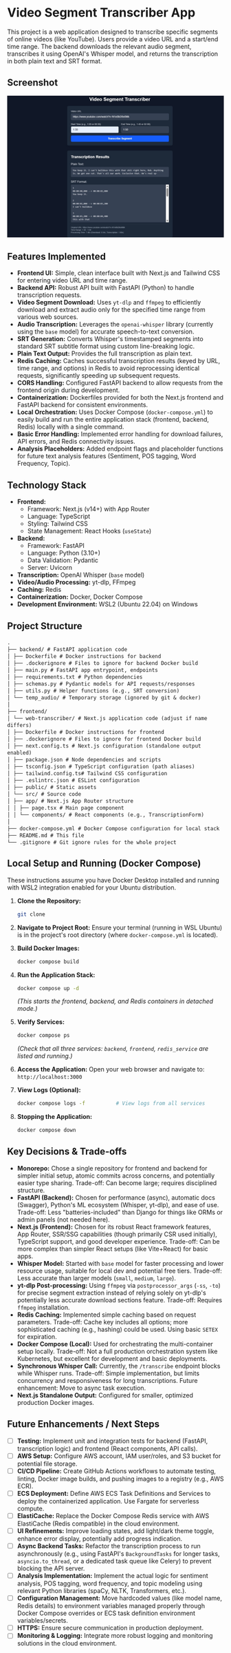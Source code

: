 # Video Segment Transcriber App

This project is a web application designed to transcribe specific segments of online videos (like YouTube). Users provide a video URL and a start/end time range. The backend downloads the relevant audio segment, transcribes it using OpenAI's Whisper model, and returns the transcription in both plain text and SRT format.

## Screenshot

![App Screenshot](s1.jpg)

## Features Implemented

*   **Frontend UI:** Simple, clean interface built with Next.js and Tailwind CSS for entering video URL and time range.
*   **Backend API:** Robust API built with FastAPI (Python) to handle transcription requests.
*   **Video Segment Download:** Uses `yt-dlp` and `ffmpeg` to efficiently download and extract audio only for the specified time range from various web sources.
*   **Audio Transcription:** Leverages the `openai-whisper` library (currently using the `base` model) for accurate speech-to-text conversion.
*   **SRT Generation:** Converts Whisper's timestamped segments into standard SRT subtitle format using custom line-breaking logic.
*   **Plain Text Output:** Provides the full transcription as plain text.
*   **Redis Caching:** Caches successful transcription results (keyed by URL, time range, and options) in Redis to avoid reprocessing identical requests, significantly speeding up subsequent requests.
*   **CORS Handling:** Configured FastAPI backend to allow requests from the frontend origin during development.
*   **Containerization:** Dockerfiles provided for both the Next.js frontend and FastAPI backend for consistent environments.
*   **Local Orchestration:** Uses Docker Compose (`docker-compose.yml`) to easily build and run the entire application stack (frontend, backend, Redis) locally with a single command.
*   **Basic Error Handling:** Implemented error handling for download failures, API errors, and Redis connectivity issues.
*   **Analysis Placeholders:** Added endpoint flags and placeholder functions for future text analysis features (Sentiment, POS tagging, Word Frequency, Topic).

## Technology Stack

*   **Frontend:**
    *   Framework: Next.js (v14+) with App Router
    *   Language: TypeScript
    *   Styling: Tailwind CSS
    *   State Management: React Hooks (`useState`)
*   **Backend:**
    *   Framework: FastAPI
    *   Language: Python (3.10+)
    *   Data Validation: Pydantic
    *   Server: Uvicorn
*   **Transcription:** OpenAI Whisper (`base` model)
*   **Video/Audio Processing:** yt-dlp, FFmpeg
*   **Caching:** Redis
*   **Containerization:** Docker, Docker Compose
*   **Development Environment:** WSL2 (Ubuntu 22.04) on Windows

## Project Structure

```text
.
├── backend/ # FastAPI application code
│ ├── Dockerfile # Docker instructions for backend
│ ├── .dockerignore # Files to ignore for backend Docker build
│ ├── main.py # FastAPI app entrypoint, endpoints
│ ├── requirements.txt # Python dependencies
│ ├── schemas.py # Pydantic models for API requests/responses
│ ├── utils.py # Helper functions (e.g., SRT conversion)
│ └── temp_audio/ # Temporary storage (ignored by git & docker)
│
├── frontend/
│ └── web-transcriber/ # Next.js application code (adjust if name differs)
│ ├── Dockerfile # Docker instructions for frontend
│ ├── .dockerignore # Files to ignore for frontend Docker build
│ ├── next.config.ts # Next.js configuration (standalone output enabled)
│ ├── package.json # Node dependencies and scripts
│ ├── tsconfig.json # TypeScript configuration (path aliases)
│ ├── tailwind.config.ts# Tailwind CSS configuration
│ ├── .eslintrc.json # ESLint configuration
│ ├── public/ # Static assets
│ └── src/ # Source code
│ ├── app/ # Next.js App Router structure
│ │ ├── page.tsx # Main page component
│ │ └── components/ # React components (e.g., TranscriptionForm)
│
├── docker-compose.yml # Docker Compose configuration for local stack
├── README.md # This file
└── .gitignore # Git ignore rules for the whole project

```



## Local Setup and Running (Docker Compose)

These instructions assume you have Docker Desktop installed and running with WSL2 integration enabled for your Ubuntu distribution.

1.  **Clone the Repository:**
    ```bash
    git clone
    ```

2.  **Navigate to Project Root:** Ensure your terminal (running in WSL Ubuntu) is in the project's root directory (where `docker-compose.yml` is located).

3.  **Build Docker Images:**
    ```bash
    docker compose build
    ```
    

4.  **Run the Application Stack:**
    ```bash
    docker compose up -d
    ```
    *(This starts the frontend, backend, and Redis containers in detached mode.)*

5.  **Verify Services:**
    ```bash
    docker compose ps
    ```
    *(Check that all three services: `backend`, `frontend`, `redis_service` are listed and running.)*

6.  **Access the Application:** Open your web browser and navigate to:
    `http://localhost:3000`

7.  **View Logs (Optional):**
    ```bash
    docker compose logs -f          # View logs from all services
    
    ```
8.  **Stopping the Application:**
    ```bash
    docker compose down
    ```

## Key Decisions & Trade-offs

*   **Monorepo:** Chose a single repository for frontend and backend for simpler initial setup, atomic commits across concerns, and potentially easier type sharing. Trade-off: Can become large; requires disciplined structure.
*   **FastAPI (Backend):** Chosen for performance (async), automatic docs (Swagger), Python's ML ecosystem (Whisper, yt-dlp), and ease of use. Trade-off: Less "batteries-included" than Django for things like ORMs or admin panels (not needed here).
*   **Next.js (Frontend):** Chosen for its robust React framework features, App Router, SSR/SSG capabilities (though primarily CSR used initially), TypeScript support, and good developer experience. Trade-off: Can be more complex than simpler React setups (like Vite+React) for basic apps.
*   **Whisper Model:** Started with `base` model for faster processing and lower resource usage, suitable for local dev and potential free tiers. Trade-off: Less accurate than larger models (`small`, `medium`, `large`).
*   **yt-dlp Post-processing:** Using `ffmpeg` via `postprocessor_args` (`-ss`, `-to`) for precise segment extraction instead of relying solely on yt-dlp's potentially less accurate download sections feature. Trade-off: Requires `ffmpeg` installation.
*   **Redis Caching:** Implemented simple caching based on request parameters. Trade-off: Cache key includes all options; more sophisticated caching (e.g., hashing) could be used. Using basic `SETEX` for expiration.
*   **Docker Compose (Local):** Used for orchestrating the multi-container setup locally. Trade-off: Not a full production orchestration system like Kubernetes, but excellent for development and basic deployments.
*   **Synchronous Whisper Call:** Currently, the `/transcribe` endpoint blocks while Whisper runs. Trade-off: Simple implementation, but limits concurrency and responsiveness for long transcriptions. Future enhancement: Move to async task execution.
*   **Next.js Standalone Output:** Configured for smaller, optimized production Docker images.

## Future Enhancements / Next Steps

*   [ ] **Testing:** Implement unit and integration tests for backend (FastAPI, transcription logic) and frontend (React components, API calls).
*   [ ] **AWS Setup:** Configure AWS account, IAM user/roles, and S3 bucket for potential file storage.
*   [ ] **CI/CD Pipeline:** Create GitHub Actions workflows to automate testing, linting, Docker image builds, and pushing images to a registry (e.g., AWS ECR).
*   [ ] **ECS Deployment:** Define AWS ECS Task Definitions and Services to deploy the containerized application. Use Fargate for serverless compute.
*   [ ] **ElastiCache:** Replace the Docker Compose Redis service with AWS ElastiCache (Redis compatible) in the cloud environment.
*   [ ] **UI Refinements:** Improve loading states, add light/dark theme toggle, enhance error display, potentially add progress indication.
*   [ ] **Async Backend Tasks:** Refactor the transcription process to run asynchronously (e.g., using FastAPI's `BackgroundTasks` for longer tasks, `asyncio.to_thread`, or a dedicated task queue like Celery) to prevent blocking the API server.
*   [ ] **Analysis Implementation:** Implement the actual logic for sentiment analysis, POS tagging, word frequency, and topic modeling using relevant Python libraries (spaCy, NLTK, Transformers, etc.).
*   [ ] **Configuration Management:** Move hardcoded values (like model name, Redis details) to environment variables managed properly through Docker Compose overrides or ECS task definition environment variables/secrets.
*   [ ] **HTTPS:** Ensure secure communication in production deployment.
*   [ ] **Monitoring & Logging:** Integrate more robust logging and monitoring solutions in the cloud environment.
